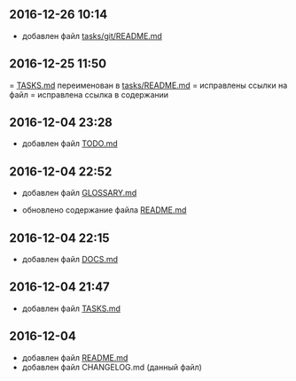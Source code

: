 ## 2016-12-26 10:14

+ добавлен файл [tasks/git/README.md](tasks/git/README.md)

## 2016-12-25 11:50

= [TASKS.md](TASKS.md) переименован в [tasks/README.md](tasks/README.md)
= исправлены ссылки на файл
= исправлена ссылка в содержании

## 2016-12-04 23:28

+ добавлен файл [TODO.md](TODO.md)

## 2016-12-04 22:52

+ добавлен файл [GLOSSARY.md](GLOSSARY.md)

+ обновлено содержание файла [README.md](README.md)

## 2016-12-04 22:15

+ добавлен файл [DOCS.md](DOCS.md)

## 2016-12-04 21:47

+ добавлен файл [TASKS.md](TASKS.md)

## 2016-12-04

+ добавлен файл [README.md](README.md)
+ добавлен файл CHANGELOG.md (данный файл)
